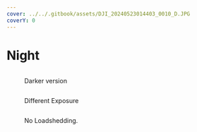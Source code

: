 ```yaml
---
cover: ../../.gitbook/assets/DJI_20240523014403_0010_D.JPG
coverY: 0
---
```


# Night

<div align="left">

<figure><img src="../../.gitbook/assets/DJI_20240523015609_0016_D (1).JPG" alt=""><figcaption><p>Darker version</p></figcaption></figure>

</div>

<figure><img src="../../.gitbook/assets/DJI_20240523015012_0012_D.JPG" alt=""><figcaption><p>Different Exposure</p></figcaption></figure>

<figure><img src="../../.gitbook/assets/DJI_20240523014403_0010_D.JPG" alt=""><figcaption><p>No Loadshedding. </p></figcaption></figure>

<figure><img src="../../.gitbook/assets/DJI_20240523015315_0014_D.JPG" alt=""><figcaption></figcaption></figure>

<figure><img src="../../.gitbook/assets/DJI_20240523015515_0015_D.JPG" alt=""><figcaption></figcaption></figure>

<figure><img src="../../.gitbook/assets/DJI_0004.DNG" alt=""><figcaption></figcaption></figure>
